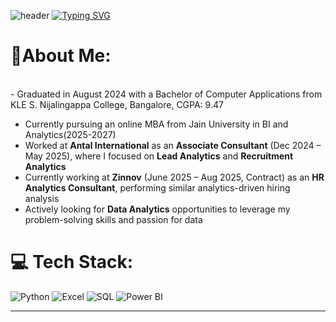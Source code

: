 ![header](https://user-images.githubusercontent.com/59575502/127335491-fdba1874-e943-4d3c-ab8c-678ffe22f8b8.png)
<a href="https://git.io/typing-svg"><img src="https://readme-typing-svg.herokuapp.com?font=Fira+Code&weight=900&size=50&pause=1000&color=F7F7F7&center=true&vCenter=true&width=1200&height=54&lines=Welcome+to+my+Portfolio!" alt="Typing SVG" /></a>

<div align="center" width="50"></div>

# 💫About Me:
<br>- Graduated in August 2024 with a Bachelor of Computer Applications from KLE S. Nijalingappa College, Bangalore, CGPA: 9.47
- Currently pursuing an online MBA from Jain University in BI and Analytics(2025-2027)
- Worked at **Antal International** as an **Associate Consultant** (Dec 2024 – May 2025), where I focused on **Lead Analytics** and **Recruitment Analytics**  
- Currently working at **Zinnov** (June 2025 – Aug 2025, Contract) as an **HR Analytics Consultant**, performing similar analytics-driven hiring analysis  
- Actively looking for **Data Analytics** opportunities to leverage my problem-solving skills and passion for data  

# 💻 Tech Stack:
![Python](https://img.shields.io/badge/Python-3670A0?style=for-the-badge&logo=python&logoColor=ffdd54) 
![Excel](https://img.shields.io/badge/Microsoft%20Excel-217346?style=for-the-badge&logo=microsoft-excel&logoColor=white)
![SQL](https://img.shields.io/badge/SQL-003B57?style=for-the-badge&logo=mysql&logoColor=white)
![Power BI](https://img.shields.io/badge/Power%20BI-F2C811?style=for-the-badge&logo=powerbi&logoColor=black)

<hr>


